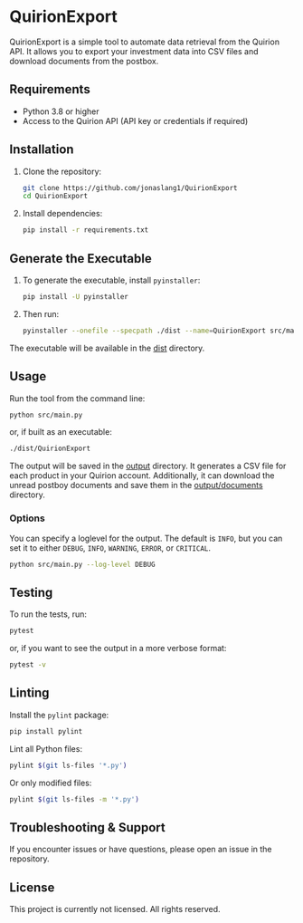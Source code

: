 # QuirionExport

QuirionExport is a simple tool to automate data retrieval from the Quirion API.
It allows you to export your investment data into CSV files and download  documents from the postbox.

## Requirements

- Python 3.8 or higher
- Access to the Quirion API (API key or credentials if required)

## Installation

1. Clone the repository:
   ```bash
   git clone https://github.com/jonaslang1/QuirionExport
   cd QuirionExport
   ```
2. Install dependencies:
   ```bash
   pip install -r requirements.txt
   ```

## Generate the Executable

1. To generate the executable, install `pyinstaller`:
   ```bash
   pip install -U pyinstaller
   ```
   
2. Then run:
   ```bash
   pyinstaller --onefile --specpath ./dist --name=QuirionExport src/main.py
   ```

The executable will be available in the [dist](dist) directory.

## Usage

Run the tool from the command line:
```bash
python src/main.py
```
or, if built as an executable:
```bash
./dist/QuirionExport
```

The output will be saved in the [output](output) directory. 
It generates a CSV file for each product in your Quirion account.
Additionally,
it can download the unread postboy documents and save them in the [output/documents](output/documents) directory.

### Options

You can specify a loglevel for the output. 
The default is `INFO`, but you can set it to either `DEBUG`, `INFO`, `WARNING`, `ERROR`, or `CRITICAL`.
```bash
python src/main.py --log-level DEBUG
```

## Testing

To run the tests, run:
```bash
pytest
```
or, if you want to see the output in a more verbose format:
```bash
pytest -v
```

## Linting

Install the `pylint` package:
```bash
pip install pylint
```

Lint all Python files:
```bash
pylint $(git ls-files '*.py')
```

Or only modified files:
```bash
pylint $(git ls-files -m '*.py')
```

## Troubleshooting & Support

If you encounter issues or have questions, please open an issue in the repository.

## License

This project is currently not licensed. All rights reserved.
